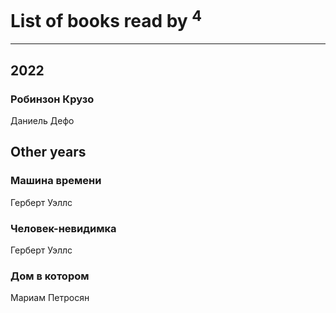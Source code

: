 # List of books read by [](https://my.mail.ru/mail/bytyavka94/)<sup>4</sup>
---

## 2022

### Робинзон Крузо
Даниель Дефо



## Other years

### Машина времени
Герберт Уэллс


### Человек-невидимка
Герберт Уэллс


### Дом в котором
Мариам Петросян



